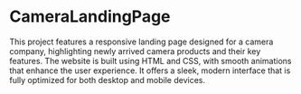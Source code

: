 # CameraLandingPage
This project features a responsive landing page designed for a camera company, highlighting newly arrived camera products and their key features. The website is built using HTML and CSS, with smooth animations that enhance the user experience. It offers a sleek, modern interface that is fully optimized for both desktop and mobile devices.
